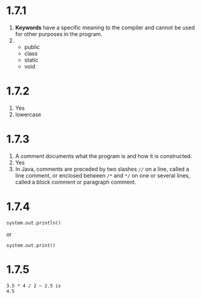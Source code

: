 # 1.7.1

1. **Keywords** have a specific meaning to the compiler and cannot be used for other purposes
   in the program.
2. - public
   - class
   - static
   - void

# 1.7.2

1. Yes
2. lowercase

# 1.7.3

1. A comment documents what the program is and how it is constructed.
2. Yes
3. In Java, comments are preceded by two slashes `//` on a line, called a line comment, or enclosed between `/*` and `*/` on one or several lines, called a block comment or paragraph comment.

# 1.7.4

```
system.out.println()
```

or

```
system.out.print()
```

# 1.7.5

```
3.5 * 4 / 2 – 2.5 is 
4.5

```

